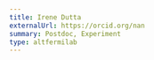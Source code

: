 ```yaml
---
title: Irene Dutta
externalUrl: https://orcid.org/nan
summary: Postdoc, Experiment
type: altfermilab
---
```

